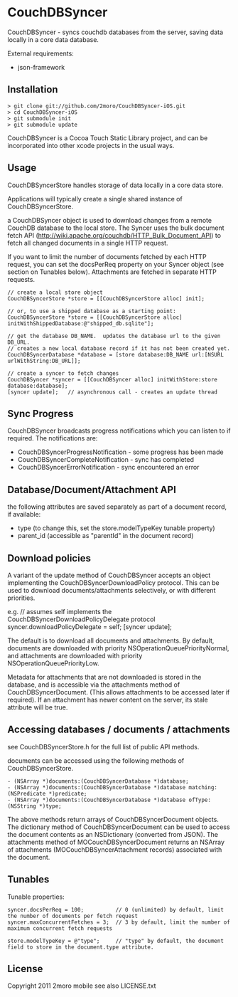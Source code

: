 CouchDBSyncer
=============

CouchDBSyncer - syncs couchdb databases from the server, saving data locally in a core data database.

External requirements:

* json-framework

Installation
------------

    > git clone git://github.com/2moro/CouchDBSyncer-iOS.git
    > cd CouchDBSyncer-iOS
    > git submodule init
    > git submodule update

CouchDBSyncer is a Cocoa Touch Static Library project, and can be incorporated into other xcode projects in the usual ways.

Usage
-----

CouchDBSyncerStore handles storage of data locally in a core data store.

Applications will typically create a single shared instance of CouchDBSyncerStore.

a CouchDBSyncer object is used to download changes from a remote CouchDB database to the local store. 
The Syncer uses the bulk document fetch API (http://wiki.apache.org/couchdb/HTTP_Bulk_Document_API) to fetch all changed documents in a single HTTP request.

If you want to limit the number of documents fetched by each HTTP request, you can set the docsPerReq property on your Syncer object (see section on Tunables below).
Attachments are fetched in separate HTTP requests.

    // create a local store object
    CouchDBSyncerStore *store = [[CouchDBSyncerStore alloc] init];

    // or, to use a shipped database as a starting point:
    CouchDBSyncerStore *store = [[CouchDBSyncerStore alloc] initWithShippedDatabase:@"shipped_db.sqlite"];

    // get the database DB_NAME.  updates the database url to the given DB_URL.
    // creates a new local database record if it has not been created yet.
    CouchDBSyncerDatabase *database = [store database:DB_NAME url:[NSURL urlWithString:DB_URL]];

    // create a syncer to fetch changes
    CouchDBSyncer *syncer = [[CouchDBSyncer alloc] initWithStore:store database:database];
    [syncer update];   // asynchronous call - creates an update thread

Sync Progress
-------------

CouchDBSyncer broadcasts progress notifications which you can listen to if required.
The notifications are:

* CouchDBSyncerProgressNotification - some progress has been made
* CouchDBSyncerCompleteNotification - sync has completed
* CouchDBSyncerErrorNotification - sync encountered an error

Database/Document/Attachment API
--------------------------------

the following attributes are saved separately as part of a document record, if available:

* type      (to change this, set the store.modelTypeKey tunable property)
* parent_id (accessible as "parentId" in the document record)

Download policies
-----------------

A variant of the update method of CouchDBSyncer accepts an object implementing the CouchDBSyncerDownloadPolicy protocol.
This can be used to download documents/attachments selectively, or with different priorities.

e.g.
    // assumes self implements the CouchDBSyncerDownloadPolicyDelegate protocol
    syncer.downloadPolicyDelegate = self;
    [syncer update];

The default is to download all documents and attachments.  By default, documents are downloaded with priority NSOperationQueuePriorityNormal, and attachments
are downloaded with priority NSOperationQueuePriorityLow.

Metadata for attachments that are not downloaded is stored in the database, and is accessible via the attachments method of CouchDBSyncerDocument.
(This allows attachments to be accessed later if required).  If an attachment has newer content on the server, its stale attribute will be true.

Accessing databases / documents / attachments
---------------------------------------------

see CouchDBSyncerStore.h for the full list of public API methods.

documents can be accessed using the following methods of CouchDBSyncerStore.

    - (NSArray *)documents:(CouchDBSyncerDatabase *)database;
    - (NSArray *)documents:(CouchDBSyncerDatabase *)database matching:(NSPredicate *)predicate;
    - (NSArray *)documents:(CouchDBSyncerDatabase *)database ofType:(NSString *)type;

The above methods return arrays of CouchDBSyncerDocument objects.  The dictionary method of CouchDBSyncerDocument can be used to access the 
document contents as an NSDictionary (converted from JSON).
The attachments method of MOCouchDBSyncerDocument returns an NSArray of attachments (MOCouchDBSyncerAttachment records) associated with the document.

Tunables
--------

Tunable properties:

    syncer.docsPerReq = 100;          // 0 (unlimited) by default, limit the number of documents per fetch request
    syncer.maxConcurrentFetches = 3;  // 3 by default, limit the number of maximum concurrent fetch requests
    
    store.modelTypeKey = @"type";     // "type" by default, the document field to store in the document.type attribute.

License
-------
Copyright 2011 2moro mobile
see also LICENSE.txt

